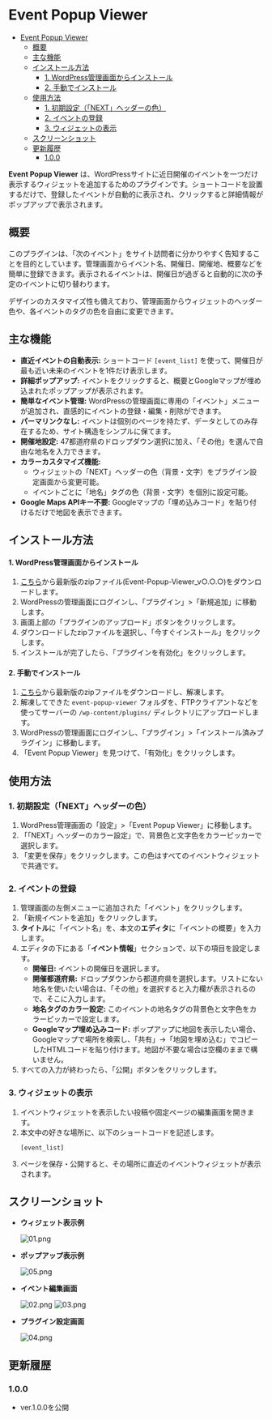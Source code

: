 # Event Popup Viewer
- [Event Popup Viewer](#event-popup-viewer)
  - [概要](#概要)
  - [主な機能](#主な機能)
  - [インストール方法](#インストール方法)
      - [1. WordPress管理画面からインストール](#1-wordpress管理画面からインストール)
      - [2. 手動でインストール](#2-手動でインストール)
  - [使用方法](#使用方法)
    - [1. 初期設定（「NEXT」ヘッダーの色）](#1-初期設定nextヘッダーの色)
    - [2. イベントの登録](#2-イベントの登録)
    - [3. ウィジェットの表示](#3-ウィジェットの表示)
  - [スクリーンショット](#スクリーンショット)
  - [更新履歴](#更新履歴)
    - [1.0.0](#100)

**Event Popup Viewer** は、WordPressサイトに近日開催のイベントを一つだけ表示するウィジェットを追加するためのプラグインです。ショートコードを設置するだけで、登録したイベントが自動的に表示され、クリックすると詳細情報がポップアップで表示されます。

## 概要

このプラグインは、「次のイベント」をサイト訪問者に分かりやすく告知することを目的としています。管理画面からイベント名、開催日、開催地、概要などを簡単に登録できます。表示されるイベントは、開催日が過ぎると自動的に次の予定のイベントに切り替わります。

デザインのカスタマイズ性も備えており、管理画面からウィジェットのヘッダー色や、各イベントのタグの色を自由に変更できます。

## 主な機能

* **直近イベントの自動表示:** ショートコード `[event_list]` を使って、開催日が最も近い未来のイベントを1件だけ表示します。
* **詳細ポップアップ:** イベントをクリックすると、概要とGoogleマップが埋め込まれたポップアップが表示されます。
* **簡単なイベント管理:** WordPressの管理画面に専用の「イベント」メニューが追加され、直感的にイベントの登録・編集・削除ができます。
* **パーマリンクなし:** イベントは個別のページを持たず、データとしてのみ存在するため、サイト構造をシンプルに保てます。
* **開催地設定:** 47都道府県のドロップダウン選択に加え、「その他」を選んで自由な地名を入力できます。
* **カラーカスタマイズ機能:**
    * ウィジェットの「NEXT」ヘッダーの色（背景・文字）をプラグイン設定画面から変更可能。
    * イベントごとに「地名」タグの色（背景・文字）を個別に設定可能。
* **Google Maps APIキー不要:** Googleマップの「埋め込みコード」を貼り付けるだけで地図を表示できます。

## インストール方法

#### 1. WordPress管理画面からインストール
1.  [こちら](https://github.com/kudaken0/Event-Popup-Viewer/releases)から最新版のzipファイル(Event-Popup-Viewer_v○.○.○)をダウンロードします。
2.  WordPressの管理画面にログインし、「プラグイン」>「新規追加」に移動します。
3.  画面上部の「プラグインのアップロード」ボタンをクリックします。
4.  ダウンロードしたzipファイルを選択し、「今すぐインストール」をクリックします。
5.  インストールが完了したら、「プラグインを有効化」をクリックします。

#### 2. 手動でインストール
1.  [こちら](https://github.com/kudaken0/Event-Popup-Viewer/releases)から最新版のzipファイルをダウンロードし、解凍します。
2.  解凍してできた `event-popup-viewer` フォルダを、FTPクライアントなどを使ってサーバーの `/wp-content/plugins/` ディレクトリにアップロードします。
3.  WordPressの管理画面にログインし、「プラグイン」>「インストール済みプラグイン」に移動します。
4.  「Event Popup Viewer」を見つけて、「有効化」をクリックします。

## 使用方法

### 1. 初期設定（「NEXT」ヘッダーの色）
1.  WordPress管理画面の「設定」>「Event Popup Viewer」に移動します。
2.  「「NEXT」ヘッダーのカラー設定」で、背景色と文字色をカラーピッカーで選択します。
3.  「変更を保存」をクリックします。この色はすべてのイベントウィジェットで共通です。

### 2. イベントの登録
1.  管理画面の左側メニューに追加された「イベント」をクリックします。
2.  「新規イベントを追加」をクリックします。
3.  **タイトル**に「イベント名」を、本文の**エディタ**に「イベントの概要」を入力します。
4.  エディタの下にある「**イベント情報**」セクションで、以下の項目を設定します。
    * **開催日:** イベントの開催日を選択します。
    * **開催都道府県:** ドロップダウンから都道府県を選択します。リストにない地名を使いたい場合は、「その他」を選択すると入力欄が表示されるので、そこに入力します。
    * **地名タグのカラー設定:** このイベントの地名タグの背景色と文字色をカラーピッカーで設定します。
    * **Googleマップ埋め込みコード:** ポップアップに地図を表示したい場合、Googleマップで場所を検索し、「共有」→「地図を埋め込む」でコピーしたHTMLコードを貼り付けます。地図が不要な場合は空欄のままで構いません。
5.  すべての入力が終わったら、「公開」ボタンをクリックします。

### 3. ウィジェットの表示
1.  イベントウィジェットを表示したい投稿や固定ページの編集画面を開きます。
2.  本文中の好きな場所に、以下のショートコードを記述します。
    ```
    [event_list]
    ```
3.  ページを保存・公開すると、その場所に直近のイベントウィジェットが表示されます。

## スクリーンショット

-  **ウィジェット表示例**
  
    ![01.png](assets/images/01.png)

-   **ポップアップ表示例**
   
    ![05.png](assets/images/05.png)

-  **イベント編集画面**
  
    ![02.png](assets/images/02.png)
    ![03.png](assets/images/03.png)

-  **プラグイン設定画面**
  
    ![04.png](assets/images/04.png)


## 更新履歴

### 1.0.0
* ver.1.0.0を公開

